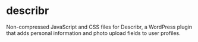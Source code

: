 # describr
Non-compressed JavaScript and CSS files for Describr, a WordPress plugin that adds personal information and photo upload fields to user profiles.
